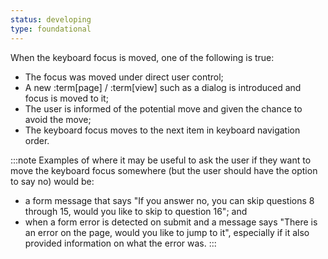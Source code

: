 ```yaml
---
status: developing
type: foundational
---
```


When the keyboard focus is moved, one of the following is true:
- The focus was moved under direct user control;
- A new :term[page] / :term[view] such as a dialog is introduced and focus is moved to it;
- The user is informed of the potential move and given the chance to avoid the move;
- The keyboard focus moves to the next item in keyboard navigation order.

:::note
Examples of where it may be useful to ask the user if they want to move the keyboard focus somewhere (but the user should have the option to say no) would be:
- a form message that says "If you answer no, you can skip questions 8 through 15, would you like to skip to question 16"; and
- when a form error is detected on submit and a message says "There is an error on the page, would you like to jump to it",  especially if it also provided information on what the error was.
:::